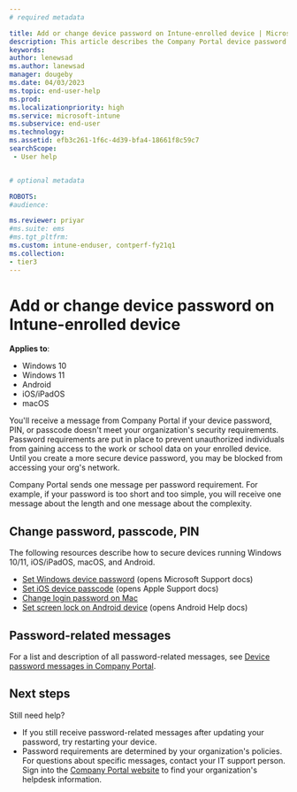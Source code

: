 ```yaml
---
# required metadata

title: Add or change device password on Intune-enrolled device | Microsoft Docs
description: This article describes the Company Portal device password requirement, with resources for Windows, Android, and iOS/iPadOS, and next steps.   
keywords:
author: lenewsad
ms.author: lanewsad
manager: dougeby
ms.date: 04/03/2023
ms.topic: end-user-help
ms.prod:
ms.localizationpriority: high
ms.service: microsoft-intune
ms.subservice: end-user
ms.technology:
ms.assetid: efb3c261-1f6c-4d39-bfa4-18661f8c59c7
searchScope:
 - User help


# optional metadata

ROBOTS:  
#audience:

ms.reviewer: priyar
#ms.suite: ems
#ms.tgt_pltfrm:
ms.custom: intune-enduser, contperf-fy21q1
ms.collection:
- tier3
---
```

 
# Add or change device password on Intune-enrolled device    

 **Applies to**:  
 * Windows 10  
 * Windows 11  
 * Android  
 * iOS/iPadOS  
 * macOS  

You'll receive a message from Company Portal if your device password, PIN, or passcode doesn't meet your organization's security requirements. Password requirements are put in place to prevent unauthorized individuals from gaining access to the work or school data on your enrolled device. Until you create a more secure device password, you may be blocked from accessing your org's network.  

Company Portal sends one message per password requirement. For example, if your password is too short and too simple, you will receive one message about the length and one message about the complexity.    

## Change password, passcode, PIN  

The following resources describe how to secure devices running Windows 10/11, iOS/iPadOS, macOS, and Android.  

- [Set Windows device password](https://support.microsoft.com/windows/windows-sign-in-options-and-account-protection-7b34d4cf-794f-f6bd-ddcc-e73cdf1a6fbf) (opens Microsoft Support docs) 
- [Set iOS device passcode](https://support.apple.com/HT204060#:~:text=%20Set%20up%20a%20passcode%20%201%20On,to%20confirm%20it%20and%20activate%20it.%20More%20) (opens Apple Support docs)  
- [Change login password on Mac](https://support.apple.com/guide/mac-help/change-the-login-password-on-mac-mchlp1550/mac#:~:text=1%20On%20your%20Mac%2C%20choose%20Apple%20menu%20%3E,next%20to%20the%20New%20Password%20field.%20See%20More)  
- [Set screen lock on Android device](https://support.google.com/android/answer/9079129) (opens Android Help docs)  

## Password-related messages  
For a list and description of all password-related messages, see [Device password messages in Company Portal](intune-company-portal-password-message-reference.md).  

## Next steps
Still need help?  

* If you still receive password-related messages after updating your password, try restarting your device.  
* Password requirements are determined by your organization's policies. For questions about specific messages, contact your IT support person. Sign into the [Company Portal website](https://go.microsoft.com/fwlink/?linkid=2010980) to find your organization's helpdesk information.  